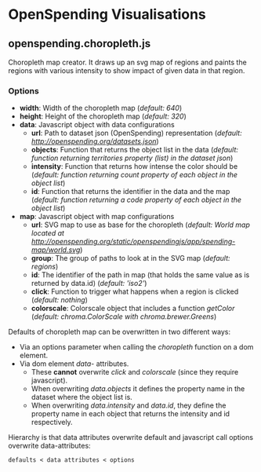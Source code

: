 # OpenSpending Visualisations

## openspending.choropleth.js

Choropleth map creator. It draws up an svg map of regions and paints the regions with various intensity to show impact of given data in that region.

### Options

* **width**: Width of the choropleth map (*default: 640*)
* **height**: Height of the choropleth map (*default: 320*)
* **data**: Javascript object with data configurations
    * **url**: Path to dataset json (OpenSpending) representation (*default: http://openspending.org/datasets.json*)
    * **objects**: Function that returns the object list in the data (*default: function returning territories property (list) in the dataset json*)
    * **intensity**: Function that returns how intense the color should be (*default: function returning count property of each object in the object list*)
    * **id**: Function that returns the identifier in the data and the map (*default: function returning a code property of each object in the object list*)
* **map**: Javascript object with map configurations
    * **url**: SVG map to use as base for the choropleth (*default: World map located at http://openspending.org/static/openspendingjs/app/spending-map/world.svg*)
    * **group**: The group of paths to look at in the SVG map (*default: regions*)
    * **id**: The identifier of the path in map (that holds the same value as is returned by data.id) (*default: 'iso2'*)
    * **click**: Function to trigger what happens when a region is clicked (*default: nothing*)
    * **colorscale**: Colorscale object that includes a function *getColor* (*default: chroma.ColorScale with chroma.brewer.Greens*)

Defaults of choropleth map can be overwritten in two different ways:

* Via an options parameter when calling the *choropleth* function on a dom element.
* Via dom element *data-* attributes.
    * These **cannot** overwrite *click* and *colorscale* (since they require javascript).
    * When overwriting *data.objects* it defines the property name in the dataset where the object list is.
    * When overwriting *data.intensity* and *data.id*, they define the property name in each object that returns the intensity and id respectively.

Hierarchy is that data attributes overwrite default and javascript call options overwrite data-attributes:

    defaults < data attributes < options


